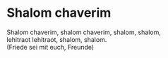 # Shalom chaverim

Shalom chaverim, shalom chaverim, shalom, shalom,   
lehitraot lehitraot, shalom, shalom.  
(Friede sei mit euch, Freunde)  

